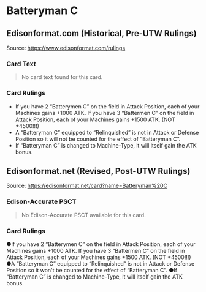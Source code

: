 # Batteryman C

## Edisonformat.com (Historical, Pre-UTW Rulings)

Source: https://www.edisonformat.com/rulings

### Card Text

> No card text found for this card.

### Card Rulings

*   If you have 2 “Batterymen C” on the field in Attack Position, each of your Machines gains +1000 ATK. If you have 3 “Battermen C” on the field in Attack Position, each of your Machines gains +1500 ATK. (NOT +4500!!!)
*   A “Batteryman C” equipped to “Relinquished” is not in Attack or Defense Position so it will not be counted for the effect of “Batteryman C”.
*   If “Batteryman C” is changed to Machine-Type, it will itself gain the ATK bonus.

## Edisonformat.net (Revised, Post-UTW Rulings)

Source: https://edisonformat.net/card?name=Batteryman%20C

### Edison-Accurate PSCT

> No Edison-Accurate PSCT available for this card.

### Card Rulings

●If you have 2 “Batterymen C” on the field in Attack Position, each of your Machines gains +1000 ATK. If you have 3 “Battermen C” on the field in Attack Position, each of your Machines gains +1500 ATK. (NOT +4500!!!)
●A “Batteryman C” equipped to “Relinquished” is not in Attack or Defense Position so it won't be counted for the effect of “Batteryman C”.
●If “Batteryman C” is changed to Machine-Type, it will itself gain the ATK bonus.
            